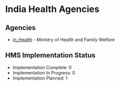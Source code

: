 # India Health Agencies

## Agencies

- [in_Health](in_Health/index.md) - Ministry of Health and Family Welfare

## HMS Implementation Status

- Implementation Complete: 0
- Implementation In Progress: 0
- Implementation Planned: 1
